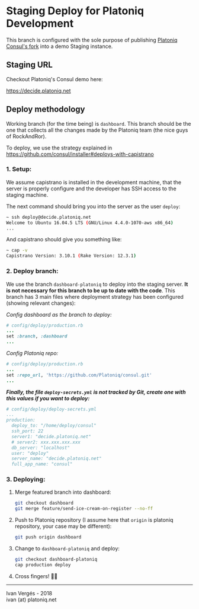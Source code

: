 # Staging Deploy for Platoniq Development

This branch is configured with the sole purpose of publishing [Platoniq Consul's fork](https://github.com/Platoniq/consul) into a demo Staging instance.

## Staging URL

Checkout Platoniq's Consul demo here:

https://decide.platoniq.net

## Deploy methodology

Working branch (for the time being) is `dashboard`. This branch should be the one that collects all the changes made by the Platoniq team (the nice guys of RockAndRor).

To deploy, we use the strategy explained in https://github.com/consul/installer#deploys-with-capistrano

### 1. Setup:

We assume capistrano is installed in the development machine, that the server is properly configure and the developer has SSH access to the staging machine.

The next command should bring you into the server as the user `deploy`:

```bash
~ ssh deploy@decide.platoniq.net
Welcome to Ubuntu 16.04.5 LTS (GNU/Linux 4.4.0-1070-aws x86_64)
...
```

And capistrano should give you something like:
```bash
~ cap -v
Capistrano Version: 3.10.1 (Rake Version: 12.3.1)
```

### 2. Deploy branch:

We use the branch `dashboard-platoniq` to deploy into the staging server. **It is not necessary for this branch to be up to date with the code**. This branch has 3 main files where deployment strategy has been configured (showing relevant changes):

*Config dashboard as the branch to deploy:*

```ruby
# config/deploy/production.rb
...
set :branch, :dashboard
...
```

*Config Platoniq repo:*

```ruby
# config/deploy/production.rb
...
set :repo_url, 'https://github.com/Platoniq/consul.git'
...
```
**_Finally, the file `deploy-secrets.yml` is not tracked by Git, create one with this values if you want to deploy:_**

```yaml
# config/deploy/deploy-secrets.yml
...
production:
  deploy_to: "/home/deploy/consul"
  ssh_port: 22
  server1: "decide.platoniq.net"
  # server2: xxx.xxx.xxx.xxx
  db_server: "localhost"
  user: "deploy"
  server_name: "decide.platoniq.net"
  full_app_name: "consul"
```

### 3. Deploying:

1. Merge featured branch into dashboard:
   ```bash
   git checkout dashboard
   git merge feature/send-ice-cream-on-register --no-ff
   ```
2. Push to Platoniq repository (I assume here that `origin` is platoniq repository, your case may be different):
   ```bash
   git push origin dashboard
   ```
3. Change to `dashboard-platoniq` and deploy:
   ```bash
   git checkout dashboard-platoniq
   cap production deploy
   ```
4. Cross fingers! 🤞🙈

---
Ivan Vergés - 2018<br>
ivan (at) platoniq.net
